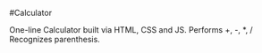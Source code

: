 #Calculator

One-line Calculator built via HTML, CSS and JS.
Performs +, -, *, /
Recognizes parenthesis.